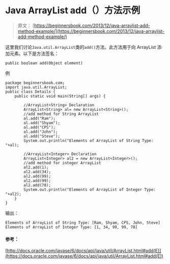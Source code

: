 # Java ArrayList add（）方法示例

> 原文： [https://beginnersbook.com/2013/12/java-arraylist-add-method-example/](https://beginnersbook.com/2013/12/java-arraylist-add-method-example/)

这里我们讨论`Java.util.ArrayList`类的`add()`方法。此方法用于向 ArrayList 添加元素。以下是方法签名：

`public boolean add(Object element)`

例

```
package beginnersbook.com;
import java.util.ArrayList;
public class Details {
    public static void main(String[] args) {

        //ArrayList<String> Declaration
        ArrayList<String> al= new ArrayList<String>();
        //add method for String ArrayList
        al.add("Ram");
        al.add("Shyam");
        al.add("CPS");
        al.add("John");
        al.add("Steve");
        System.out.println("Elements of ArrayList of String Type: "+al);

        //ArrayList<Integer> Declaration 
        ArrayList<Integer> al2 = new ArrayList<Integer>();
        //add method for integer ArrayList
        al2.add(1);
        al2.add(34);
        al2.add(99);
        al2.add(99);
        al2.add(78);
        System.out.println("Elements of ArrayList of Integer Type: "+al2);
    }
}
```

输出：

```
Elements of ArrayList of String Type: [Ram, Shyam, CPS, John, Steve]
Elements of ArrayList of Integer Type: [1, 34, 99, 99, 78]
```

#### 参考：

[http://docs.oracle.com/javase/6/docs/api/java/util/ArrayList.html#add(E)](https://docs.oracle.com/javase/6/docs/api/java/util/ArrayList.html#add(E))